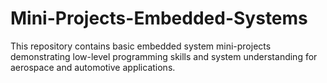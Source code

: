 # Mini-Projects-Embedded-Systems

This repository contains basic embedded system mini-projects demonstrating low-level programming skills and system understanding for aerospace and automotive applications.
